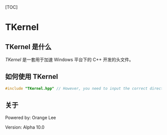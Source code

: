 [TOC]

# TKernel

## TKernel 是什么

*TKernel* 是一套用于加速 Windows 平台下的 C++ 开发的头文件。

## 如何使用 TKernel

```c++
#include "TKernel.hpp" // However, you need to input the correct directory of it.
```

## 关于

Powered by: Orange Lee

Version: Alpha 10.0